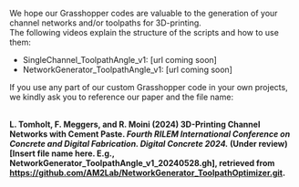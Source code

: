 We hope our Grasshopper codes are valuable to the generation of your channel networks and/or toolpaths for 3D-printing.
<br>The following videos explain the structure of the scripts and how to use them:
<ul>
  <li>SingleChannel_ToolpathAngle_v1: [url coming soon]</li>
  <li>NetworkGenerator_ToolpathAngle_v1: [url coming soon]</li>
</ul>
If you use any part of our custom Grasshopper code in your own projects, we kindly ask you to reference our paper and the file name:

<br><b>L. Tomholt, F. Meggers, and R. Moini (2024) 3D-Printing Channel Networks with Cement Paste. <i>Fourth RILEM International Conference on Concrete and Digital Fabrication. Digital Concrete 2024.</i> (Under review) [Insert file name here. E.g., NetworkGenerator_ToolpathAngle_v1_20240528.gh], retrieved from https://github.com/AM2Lab/NetworkGenerator_ToolpathOptimizer.git. </b>

